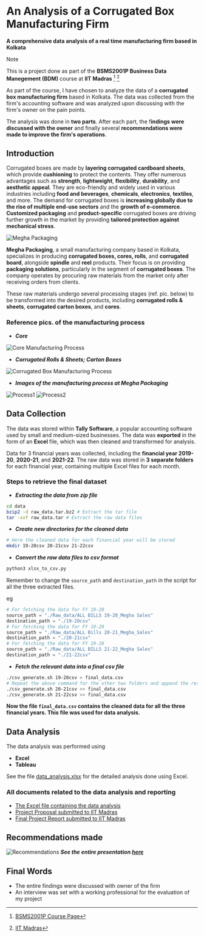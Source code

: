 # An Analysis of a Corrugated Box Manufacturing Firm

 **A comprehensive data analysis of a real time manufacturing firm based in Kolkata**

> [!NOTE]
> This is a project done as part of the **BSMS2001P Business Data Manegement (BDM)** course at **IIT Madras** [^1] [^2]
>
> As part of the course, I have chosen to analyze the data of a **corrugated box manufacturing firm** based in Kolkata. The data was collected from the firm's accounting software and was analyzed upon discussing with the firm's owner on the pain points.
>
> The analysis was done in **two parts**. After each part, the f**indings were discussed with the owner** and finally several **recommendations were made to improve the firm's operations**.

## Introduction

Corrugated boxes are made by **layering corrugated cardboard sheets**, which provide **cushioning** to protect the contents. They offer numerous advantages such as **strength**, **lightweight**, **flexibility**, **durability**, and **aesthetic appeal**. They are eco-friendly and widely used in various industries including **food and beverages**, **chemicals**, **electronics**, **textiles**, and more. The demand for corrugated boxes is **increasing globally due to the rise of multiple end-use sectors** and the **growth of e-commerce**. **Customized packaging** and **product-specific** corrugated boxes are driving further growth in the market by providing **tailored protection against mechanical stress**.

![Megha Packaging](images/Organization.png)

**Megha Packaging**, a small manufacturing company based in Kolkata, specializes in producing **corrugated boxes, cores, rolls**, and **corrugated board**, alongside **spindle** and **reel** products. Their focus is on providing **packaging solutions**, particularly in the segment of **corrugated boxes**. The company operates by procuring raw materials from the market only after receiving orders from clients.

These raw materials undergo several processing stages (ref. pic. below) to be transformed into the desired products, including **corrugated rolls & sheets**, **corrugated carton boxes**, and **cores**.

### Reference pics. of the manufacturing process

- ***Core***

![Core Manufacturing Process](images/Core.jpg)

- ***Corrugated Rolls & Sheets; Carton Boxes***

![Corrugated Box Manufacturing Process](images/Corr.jpg)

- ***Images of the manufacturing process at Megha Packaging***

![Process1](images/process1.jpg)
![Process2](images/process2.jpg)

## Data Collection

The data was stored within **Tally Software**, a popular accounting software used by small and medium-sized businesses. The data was **exported** in the form of an **Excel** file, which was then cleaned and transformed for analysis.

Data for 3 financial years was collected, including the **financial year 2019-20**, **2020-21**, and **2021-22**.
The raw data was stored in **3 separate folders** for each financial year, containing multiple Excel files for each month.

### Steps to retrieve the final dataset

- ***Extracting the data from zip file***

```bash
cd data
bzip2 -d raw_data.tar.bz2 # Extract the tar file
tar -xvf raw_data.tar # Extract the raw data files
```

- ***Create new directories for the cleaned data***

```bash
# Here the cleaned data for each financial year will be stored
mkdir 19-20csv 20-21csv 21-22csv
```

- ***Convert the raw data files to csv format***

```bash
python3 xlsx_to_csv.py
```

Remember to change the `source_path` and `destination_path` in the script for all the three extracted files.

eg

```python
# For fetching the data for FY 19-20
source_path = "./Raw_data/ALL BILLS 19-20_Megha Sales"
destination_path = "./19-20csv"
# For fetching the data for FY 19-20
source_path = "./Raw_data/ALL Bills 20-21_Megha_Sales"
destination_path = "./20-21csv"
# For fetching the data for FY 19-20
source_path = "./Raw_data/ALL BILLS 21-22_Megha Sales"
destination_path = "./21-22csv"
```

- ***Fetch the relevant data into a final csv file***

```bash
./csv_generate.sh 19-20csv > final_data.csv
# Repeat the above command for the other two folders and append the results
./csv_generate.sh 20-21csv >> final_data.csv
./csv_generate.sh 21-22csv >> final_data.csv
```

**Now the file `final_data.csv` contains the cleaned data for all the three financial years. This file was used for data analysis.**

## Data Analysis

The data analysis was performed using

- **Excel**
- **Tableau**

See the file [data_analysis.xlsx](data_analysis.xlsx) for the detailed analysis done using Excel.

### All documents related to the data analysis and reporting

- [The Excel file containing the data analysis](./docs/data_analysis.xlsx)
- [Project Proposal submitted to IIT Madras](./docs/project_proposal_21f1002696.pdf)
- [Final Project Report submitted to IIT Madras](./docs/Final_Submission_21f1002696.pdf)

## Recommendations made

![Recommendations](PPT/11.png)
***See the entire presentation [here](https://docs.google.com/presentation/d/1_04Hkw_MumzDKpdBI-yTcSDIhod6nKuRis1OB3FdxX0)***

## Final Words

- The entire findings were discussed with owner of the firm
- An interview was set with a working professional for the evaluation of my project

[^1]: [BSMS2001P Course Page](https://study.iitm.ac.in/ds/course_pages/BSMS2001P.html)
[^2]: [IIT Madras](https://study.iitm.ac.in/ds/index.html)
